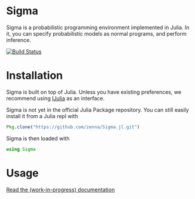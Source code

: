 # Sigma

Sigma is a probabilistic programming environment implemented in Julia.
In it, you can specify probabilistic models as normal programs, and perform inference.

[![Build Status](https://travis-ci.org/zenna/Sigma.jl.svg?branch=master)](https://travis-ci.org/zenna/Sigma.jl)

# Installation

Sigma is built on top of Julia.  Unless you have existing preferences, we recommend using [IJulia](https://github.com/JuliaLang/IJulia.jl) as an interface.

Sigma is not yet in the official Julia Package repository.  You can still easily install it from a Julia repl with

```julia
Pkg.clone("https://github.com/zenna/Sigma.jl.git")
```

Sigma is then loaded with

```julia
using Sigma
```

# Usage

[Read the (work-in-progress) documentation](http://sigmajl.readthedocs.org/en/latest/)